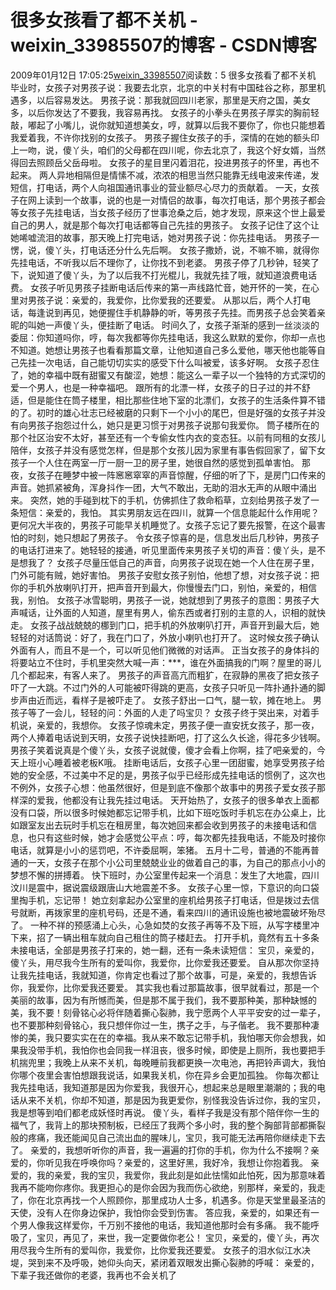 # 很多女孩看了都不关机 - weixin_33985507的博客 - CSDN博客
2009年01月12日 17:05:25[weixin_33985507](https://me.csdn.net/weixin_33985507)阅读数：5
很多女孩看了都不关机
毕业时，女孩子对男孩子说：我要去北京，北京的中关村有中国硅谷之称，那里机遇多，以后容易发达。 
男孩子说：那我就回四川老家，那里是天府之国，美女多，以后你发达了不要我，我容易再找。 
女孩子的小拳头在男孩子厚实的胸前轻敲，嘟起了小嘴儿，说你就知道想美女，哼，就算以后我不要你了，你也只能想着我爱着我，不许你找别的女孩子。 
男孩子握住女孩子的手，深情的在她的额头印上一吻，说，傻丫头，咱们的父母都在四川呢，你去北京了，我这个好女婿，当然得回去照顾岳父岳母啦。 
女孩子的星目里闪着泪花，投进男孩子的怀里，再也不起来。 
两人异地相隔但是情愫不减，浓浓的相思当然只能靠无线电波来传递，发短信，打电话，两个人向祖国通讯事业的营业额尽心尽力的贡献着。 
一天，女孩子在网上读到一个故事，说的也是一对情侣的故事，每次打电话，那个男孩子都会等女孩子先挂电话，当女孩子经历了世事沧桑之后，她才发现，原来这个世上最爱自己的男人，就是那个每次打电话都等自己先挂的男孩子。 
女孩子记住了这个让她唏嘘流泪的故事，那天晚上打完电话，她对男孩子说：你先挂电话。 
男孩子一愣，说，傻丫头，打电话还分什么先后啊。 
女孩子撒娇，说，不嘛不嘛，就得你先挂电话，不听我以后不理你了，让你找不到老婆。 
男孩子停了几秒钟，轻笑了下，说知道了傻丫头，为了以后我不打光棍儿，我就先挂了哦，就知道浪费电话费。 
女孩子听见男孩子挂断电话后传来的第一声线路忙音，她开怀的一笑，在心里对男孩子说：亲爱的，我爱你，比你爱我的还要爱。 
从那以后，两个人打电话，每逢说到再见，她便握住手机静静的听，等男孩子先挂。而男孩子总会笑着亲昵的叫她一声傻丫头，便挂断了电话。 
时间久了，女孩子渐渐的感到一丝淡淡的委屈：你知道吗你，哼，每次我都等你先挂电话，我这么默默的爱你，你却一点也不知道。她想让男孩子也看看那篇文章，让他知道自己多么爱他，哪天他也能等自己先挂一次电话，自己能切切实实的感受下什么叫被爱，该多好啊。 
女孩子忍住了，她的幸福中既有甜蜜又有酸涩，她想：能这么一辈子以一个独特的方式深切的爱一个男人，也是一种幸福吧。 
跟所有的北漂一样，女孩子的日子过的并不舒适，但是能住在筒子楼里，相比那些住地下室的北漂们，女孩子的生活条件算不错的了。初时的雄心壮志已经被磨的只剩下一个小小的尾巴，但是好强的女孩子并没有向男孩子抱怨过什么，她只是更习惯于对男孩子说那句我爱你。 
筒子楼所在的那个社区治安不太好，甚至还有一个专偷女性内衣的变态狂。以前有同租的女孩儿陪伴，女孩子并没有感觉怎样，但是那个女孩儿因为家里有事告假回家了，留下女孩子一个人住在两室一厅一厨一卫的房子里，她很自然的感觉到孤单害怕。 
那夜，女孩子在睡梦中被一阵窸窸窣窣的声音惊醒，仔细的听了下，是房门口传来的声音。她抓紧被角，浑身抖作一团，大气不敢出，无助的泪水无声的从眼中涌出来。 
突然，她的手碰到枕下的手机，仿佛抓住了救命稻草，立刻给男孩子发了一条短信：亲爱的，我怕。 
其实男朋友远在四川，就算一个信息能起什么作用呢？更何况大半夜的，男孩子可能早关机睡觉了。女孩子忘记了要先报警，在这个最害怕的时刻，她只想起了男孩子。 
令女孩子惊喜的是，信息发出后几秒钟，男孩子的电话打进来了。她轻轻的接通，听见里面传来男孩子关切的声音：傻丫头，是不是想我了？ 
女孩子尽量压低自己的声音，向男孩子说现在她一个人住在房子里，门外可能有贼，她好害怕。 
男孩子安慰女孩子别怕，他想了想，对女孩子说：把你的手机外放喇叭打开，把声音开到最大，你慢慢去门口，别怕，亲爱的，相信我，别怕。 
女孩子冰雪聪明，男孩子一说，她就想到了男孩子的意图：男孩子大声喊话，让外面的人知道，屋里有男人，偷东西或者打别的主意的人，识相的就快走。 
女孩子战战兢兢的梛到门口，把手机的外放喇叭打开，声音开到最大后，她轻轻的对话筒说：好了，我在门口了，外放小喇叭也打开了。 
这时候女孩子确认外面有人，而且不是一个，可以听见他们微微的对话声。 
正当女孩子的身体抖的将要站立不住时，手机里突然大喊一声：***，谁在外面搞我的门啊？屋里的哥儿几个都起来，有客人来了。 
男孩子的声音高亢而粗犷，在寂静的黑夜了把女孩子吓了一大跳。不过门外的人可能被吓得跳的更高，女孩子只听见一阵扑通扑通的脚步声由近而远，看样子是被吓走了。 
女孩子舒出一口气，腿一软，摊在地上。 
男孩子等了一会儿，轻轻的问：外面的人走了吗宝贝？ 
女孩子终于哭出来，对着手机说，亲爱的，我想你。 
女孩子惊魂未定，男孩子便一直安抚女孩子，那一夜，两个人捧着电话说到天明，女孩子说快挂断吧，打了这么久长途，得花多少钱啊。 
男孩子笑着说真是个傻丫头，女孩子说就傻，傻才会看上你啊，挂了吧亲爱的，今天上班小心睡着被老板K哦。 
挂断电话后，女孩子心里一团甜蜜，她享受男孩子给她的安全感，不过美中不足的是，男孩子似乎已经形成先挂电话的惯例了，这次也不例外，女孩子心想：他虽然很好，但是到底不像那个故事中的男孩子爱女孩子那样深的爱我，他都没有让我先挂过电话。 
天开始热了，女孩子的很多单衣上面都没有口袋，所以很多时候她都忘记带手机，比如下班吃饭时手机忘在办公桌上，比如跟室友出去玩时手机忘在租房里，每次她回来都会收到男孩子的未接电话和信息，也只有这些时候，她才会感觉公平点：哼，每次都先挂我电话，不能及时接你电话，就算是小小的惩罚吧，不许委屈啊，笨猪。 
五月十二号，普通的不能再普通的一天，女孩子在那个小公司里兢兢业业的做着自己的事，为自己的那点小小的梦想不懈的拼搏着。 
快下班时，办公室里传起来一个消息：发生了大地震，四川汶川是震中，据说震级跟唐山大地震差不多。 
女孩子心里一惊，下意识的向口袋里掏手机，忘记带！ 
她立刻拿起办公室里的座机给男孩子打电话，但是拨过去信号就断，再拨家里的座机号码，还是不通，看来四川的通讯设施也被地震破坏殆尽了。 
一种不祥的预感涌上心头，心急如焚的女孩子再等不及下班，从写字楼里冲下来，招了一辆出租车就向自己租住的筒子楼赶去。 
打开手机，竟然有五十多条未接电话，全部是男孩子打来的，她一翻，还有一条未读短信： 
宝贝，亲爱的，傻丫头，用尽我今生所有的爱叫你，我爱你，比你爱我还要爱。 
自从那次你坚持让我先挂电话，我就知道，你肯定也看过了那个故事，可是，亲爱的，我想告诉你，我爱你，比你爱我还要爱。 
其实我也看过那篇故事，很早就看过，那是一个美丽的故事，因为有所憾而美，但是那不属于我们，我不要那种美，那种缺憾的美，我不要！刻骨铭心必将伴随着撕心裂肺，我宁愿两个人平平安安的过一辈子，也不要那种刻骨铭心，我只想伴你过一生，携子之手，与子偕老。 
我不要那种凄惨的美，我只要实实在在的幸福。我从来不敢忘记带手机，我怕哪天你会想我，如果我没带手机，我怕你也会同我一样沮丧，很多时候，即使是上厕所，我也要把手机揣兜里；我晚上从来不关机，每晚睡前我都更换一次电池，再把铃声调大，我怕你哪个夜里会害怕想跟我说话，如果我关机，你在异乡会更加孤独。 
你每次都让我先挂电话，我知道那是因为你爱我，我很开心，想起来总是眼里潮潮的；我的电话从来不关机，你却不知道，那是因为我更爱你，别怪我没告诉过你，我的宝贝，我是想等到咱们都老成妖怪时再说。 
傻丫头，看样子我是没有那个陪伴你一生的福气了，我背上的那块预制板，已经压了我两个多小时，我的整个胸部背部都撕裂般的疼痛，我还能闻见自己流出血的腥味儿，宝贝，我可能无法再陪你继续走下去了。 
亲爱的，我想听听你的声音，我一遍遍的打你的手机，你为什么不接啊？亲爱的，你听见我在呼唤你吗？亲爱的，这里好黑，我好冷，我想让你抱着我。 
亲爱的，我的亲爱，我的宝贝，我爱你，我此刻是如此怯懦如此怕死，因为那意味着我再不能吻你疼你。我更担心的是你会因为我而伤心欲绝，别那样，亲爱的，我走了，你在北京再找一个人照顾你，那里成功人士多，机遇多。你是天堂里最圣洁的天使，没有人在你身边保护，我怕你会受到伤害。 
答应我，亲爱的，如果还有一个男人像我这样爱你，千万别不接他的电话，我知道他那时会有多痛。 
我不能呼吸了，宝贝，再见了，来世，我一定要做你老公！ 
宝贝，亲爱的，傻丫头，再次用尽我今生所有的爱叫你，我爱你，比你爱我还要爱。 
女孩子的泪水似江水决堤，哭到来不及呼吸，她仰头向天，紧闭着双眼发出撕心裂肺的呼喊： 
亲爱的，下辈子我还做你的老婆，我再也不会关机了 
